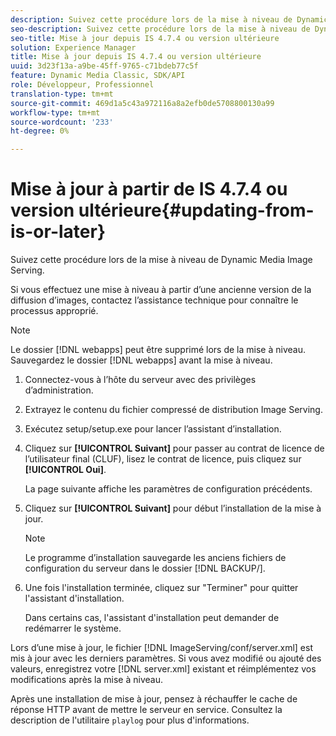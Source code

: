 ```yaml
---
description: Suivez cette procédure lors de la mise à niveau de Dynamic Media Image Serving.
seo-description: Suivez cette procédure lors de la mise à niveau de Dynamic Media Image Serving.
seo-title: Mise à jour depuis IS 4.7.4 ou version ultérieure
solution: Experience Manager
title: Mise à jour depuis IS 4.7.4 ou version ultérieure
uuid: 3d23f13a-a9be-45ff-9765-c71bdeb77c5f
feature: Dynamic Media Classic, SDK/API
role: Développeur, Professionnel
translation-type: tm+mt
source-git-commit: 469d1a5c43a972116a8a2efb0de5708800130a99
workflow-type: tm+mt
source-wordcount: '233'
ht-degree: 0%

---
```



# Mise à jour à partir de IS 4.7.4 ou version ultérieure{#updating-from-is-or-later}

Suivez cette procédure lors de la mise à niveau de Dynamic Media Image Serving.

Si vous effectuez une mise à niveau à partir d’une ancienne version de la diffusion d’images, contactez l’assistance technique pour connaître le processus approprié.

>[!NOTE]
>
>Le dossier [!DNL webapps] peut être supprimé lors de la mise à niveau. Sauvegardez le dossier [!DNL webapps] avant la mise à niveau.

1. Connectez-vous à l’hôte du serveur avec des privilèges d’administration.
1. Extrayez le contenu du fichier compressé de distribution Image Serving.
1. Exécutez setup/setup.exe pour lancer l’assistant d’installation.
1. Cliquez sur **[!UICONTROL Suivant]** pour passer au contrat de licence de l’utilisateur final (CLUF), lisez le contrat de licence, puis cliquez sur **[!UICONTROL Oui]**.

   La page suivante affiche les paramètres de configuration précédents.
1. Cliquez sur **[!UICONTROL Suivant]** pour début l’installation de la mise à jour.

   >[!NOTE]
   >
   >Le programme d’installation sauvegarde les anciens fichiers de configuration du serveur dans le dossier [!DNL BACKUP/].

1. Une fois l&#39;installation terminée, cliquez sur &quot;Terminer&quot; pour quitter l&#39;assistant d&#39;installation.

   Dans certains cas, l&#39;assistant d&#39;installation peut demander de redémarrer le système.

Lors d’une mise à jour, le fichier [!DNL ImageServing/conf/server.xml] est mis à jour avec les derniers paramètres. Si vous avez modifié ou ajouté des valeurs, enregistrez votre [!DNL server.xml] existant et réimplémentez vos modifications après la mise à niveau.

Après une installation de mise à jour, pensez à réchauffer le cache de réponse HTTP avant de mettre le serveur en service. Consultez la description de l&#39;utilitaire `playlog` pour plus d&#39;informations.

